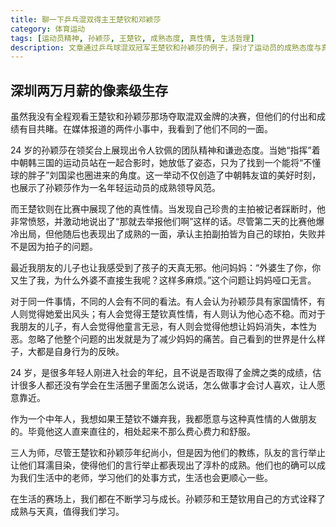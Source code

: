 ```yaml
---
title: 聊一下乒乓混双得主王楚钦和邓颖莎
category: 体育运动
tags: [运动员精神, 孙颖莎, 王楚钦, 成熟态度, 真性情, 生活哲理]
description: 文章通过乒乓球混双冠军王楚钦和孙颖莎的例子，探讨了运动员的成熟态度与真性情。孙颖莎在领奖台上的团队精神和谦逊态度展现了年轻运动员的领导风范，而王楚钦则通过直率的情感表达体现了真性情的一面。文中还提及了对于同一件事情不同人的看法，并强调了在生活中学习这些优秀运动员处事方式的重要性，以期让生活更加顺心和谐。这不仅是一次体育成就的分享，更是一次关于成长、态度和人性的生活哲理讨论。
---
```

## 深圳两万月薪的像素级生存
虽然我没有全程观看王楚钦和孙颖莎那场夺取混双金牌的决赛，但他们的付出和成绩有目共睹。在媒体报道的两件小事中，我看到了他们不同的一面。

24 岁的孙颖莎在领奖台上展现出令人钦佩的团队精神和谦逊态度。当她“指挥”着中朝韩三国的运动员站在一起合影时，她放低了姿态，只为了找到一个能将“不懂球的胖子”刘国梁也圈进来的角度。这一举动不仅创造了中朝韩友谊的美好时刻，也展示了孙颖莎作为一名年轻运动员的成熟领导风范。

而王楚钦则在比赛中展现了他的真性情。当发现自己珍贵的主拍被记者踩断时，他非常愤怒，并激动地说出了“那就去举报他们啊”这样的话。尽管第二天的比赛他爆冷出局，但他随后也表现出了成熟的一面，承认主拍副拍皆为自己的球拍，失败并不是因为拍子的问题。

最近我朋友的儿子也让我感受到了孩子的天真无邪。他问妈妈：“外婆生了你，你又生了我，为什么外婆不直接生我呢？这样多麻烦。”这个问题让妈妈哑口无言。

对于同一件事情，不同的人会有不同的看法。有人会认为孙颖莎具有家国情怀，有人则觉得她爱出风头；有人会觉得王楚钦真性情，有人则认为他心态不稳。而对于我朋友的儿子，有人会觉得他童言无忌，有人则会觉得他想让妈妈消失，本性为恶。忽略了他整个问题的出发就是为了减少妈妈的痛苦。自己看到的世界是什么样子，大都是自身行为的反映。

24 岁，是很多年轻人刚进入社会的年纪，且不说是否取得了金牌之类的成绩，估计很多人都还没有学会在生活圈子里面怎么说话，怎么做事才会讨人喜欢，让人愿意靠近。

作为一个中年人，我想如果王楚钦不嫌弃我，我都愿意与这种真性情的人做朋友的。毕竟他这人直来直往的，相处起来不那么费心费力和舒服。

三人为师，尽管王楚钦和孙颖莎年纪尚小，但是因为他们的教练，队友的言行举止让他们耳濡目染，使得他们的言行举止都表现出了淳朴的成熟。他们也的确可以成为我们生活中的老师，学习他们的处事方式，生活也会更顺心一些。

在生活的赛场上，我们都在不断学习与成长。孙颖莎和王楚钦用自己的方式诠释了成熟与天真，值得我们学习。
